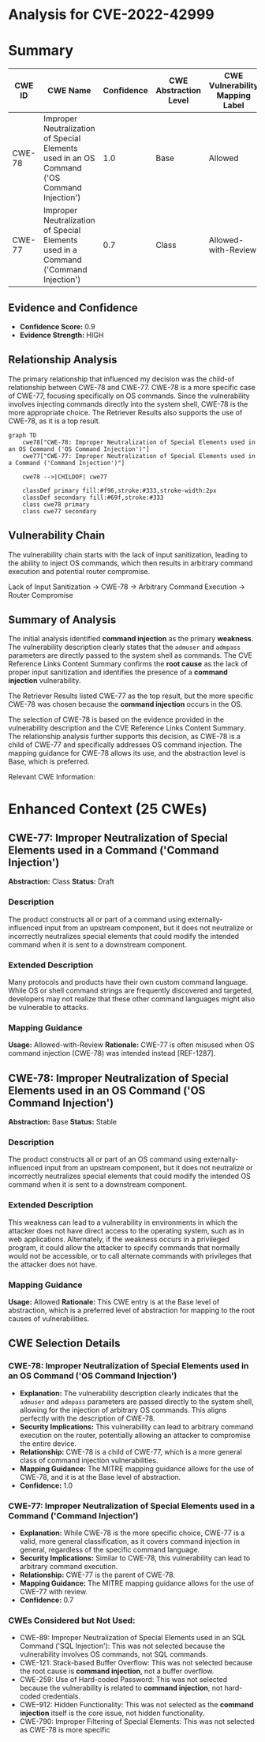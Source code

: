 # Analysis for CVE-2022-42999

# Summary
| CWE ID | CWE Name | Confidence | CWE Abstraction Level | CWE Vulnerability Mapping Label | CWE-Vulnerability Mapping Notes |
|---|---|---|---|---|---|
| CWE-78 | Improper Neutralization of Special Elements used in an OS Command ('OS Command Injection') | 1.0 | Base | Allowed | Primary CWE |
| CWE-77 | Improper Neutralization of Special Elements used in a Command ('Command Injection') | 0.7 | Class | Allowed-with-Review | Secondary Candidate |

## Evidence and Confidence

*   **Confidence Score:** 0.9
*   **Evidence Strength:** HIGH

## Relationship Analysis
The primary relationship that influenced my decision was the child-of relationship between CWE-78 and CWE-77. CWE-78 is a more specific case of CWE-77, focusing specifically on OS commands. Since the vulnerability involves injecting commands directly into the system shell, CWE-78 is the more appropriate choice. The Retriever Results also supports the use of CWE-78, as it is a top result.

```mermaid
graph TD
    cwe78["CWE-78: Improper Neutralization of Special Elements used in an OS Command ('OS Command Injection')"]
    cwe77["CWE-77: Improper Neutralization of Special Elements used in a Command ('Command Injection')"]

    cwe78 -->|CHILDOF| cwe77

    classDef primary fill:#f96,stroke:#333,stroke-width:2px
    classDef secondary fill:#69f,stroke:#333
    class cwe78 primary
    class cwe77 secondary
```

## Vulnerability Chain
The vulnerability chain starts with the lack of input sanitization, leading to the ability to inject OS commands, which then results in arbitrary command execution and potential router compromise.

Lack of Input Sanitization -> CWE-78 -> Arbitrary Command Execution -> Router Compromise

## Summary of Analysis
The initial analysis identified **command injection** as the primary **weakness**. The vulnerability description clearly states that the `admuser` and `admpass` parameters are directly passed to the system shell as commands. The CVE Reference Links Content Summary confirms the **root cause** as the lack of proper input sanitization and identifies the presence of a **command injection** vulnerability.

The Retriever Results listed CWE-77 as the top result, but the more specific CWE-78 was chosen because the **command injection** occurs in the OS.

The selection of CWE-78 is based on the evidence provided in the vulnerability description and the CVE Reference Links Content Summary. The relationship analysis further supports this decision, as CWE-78 is a child of CWE-77 and specifically addresses OS command injection. The mapping guidance for CWE-78 allows its use, and the abstraction level is Base, which is preferred.

Relevant CWE Information:

# Enhanced Context (25 CWEs)

## CWE-77: Improper Neutralization of Special Elements used in a Command ('Command Injection')
**Abstraction:** Class
**Status:** Draft

### Description
The product constructs all or part of a command using externally-influenced input from an upstream component, but it does not neutralize or incorrectly neutralizes special elements that could modify the intended command when it is sent to a downstream component.

### Extended Description
Many protocols and products have their own custom command language. While OS or shell command strings are frequently discovered and targeted, developers may not realize that these other command languages might also be vulnerable to attacks.

### Mapping Guidance
**Usage:** Allowed-with-Review
**Rationale:** CWE-77 is often misused when OS command injection (CWE-78) was intended instead [REF-1287].

## CWE-78: Improper Neutralization of Special Elements used in an OS Command ('OS Command Injection')
**Abstraction:** Base
**Status:** Stable

### Description
The product constructs all or part of an OS command using externally-influenced input from an upstream component, but it does not neutralize or incorrectly neutralizes special elements that could modify the intended OS command when it is sent to a downstream component.

### Extended Description
This weakness can lead to a vulnerability in environments in which the attacker does not have direct access to the operating system, such as in web applications. Alternately, if the weakness occurs in a privileged program, it could allow the attacker to specify commands that normally would not be accessible, or to call alternate commands with privileges that the attacker does not have.

### Mapping Guidance
**Usage:** Allowed
**Rationale:** This CWE entry is at the Base level of abstraction, which is a preferred level of abstraction for mapping to the root causes of vulnerabilities.

## CWE Selection Details

### CWE-78: Improper Neutralization of Special Elements used in an OS Command ('OS Command Injection')
*   **Explanation:** The vulnerability description clearly indicates that the `admuser` and `admpass` parameters are passed directly to the system shell, allowing for the injection of arbitrary OS commands. This aligns perfectly with the description of CWE-78.
*   **Security Implications:** This vulnerability can lead to arbitrary command execution on the router, potentially allowing an attacker to compromise the entire device.
*   **Relationship:** CWE-78 is a child of CWE-77, which is a more general class of command injection vulnerabilities.
*   **Mapping Guidance:** The MITRE mapping guidance allows for the use of CWE-78, and it is at the Base level of abstraction.
*   **Confidence:** 1.0

### CWE-77: Improper Neutralization of Special Elements used in a Command ('Command Injection')
*   **Explanation:** While CWE-78 is the more specific choice, CWE-77 is a valid, more general classification, as it covers command injection in general, regardless of the specific command language.
*   **Security Implications:** Similar to CWE-78, this vulnerability can lead to arbitrary command execution.
*   **Relationship:** CWE-77 is the parent of CWE-78.
*   **Mapping Guidance:** The MITRE mapping guidance allows for the use of CWE-77 with review.
*   **Confidence:** 0.7

### CWEs Considered but Not Used:
*   CWE-89: Improper Neutralization of Special Elements used in an SQL Command ('SQL Injection'): This was not selected because the vulnerability involves OS commands, not SQL commands.
*   CWE-121: Stack-based Buffer Overflow: This was not selected because the root cause is **command injection**, not a buffer overflow.
*   CWE-259: Use of Hard-coded Password: This was not selected because the vulnerability is related to **command injection**, not hard-coded credentials.
*   CWE-912: Hidden Functionality: This was not selected as the **command injection** itself is the core issue, not hidden functionality.
*   CWE-790: Improper Filtering of Special Elements: This was not selected as CWE-78 is more specific